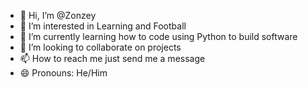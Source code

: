 - 👋 Hi, I’m @Zonzey
- 👀 I’m interested in Learning and Football
- 🌱 I’m currently learning how to code using Python to build software
- 💞️ I’m looking to collaborate on projects 
- 📫 How to reach me just send me a message
- 😄 Pronouns: He/Him

<!---
Zonzey/Zonzey is a ✨ special ✨ repository because its `README.md` (this file) appears on your GitHub profile.
You can click the Preview link to take a look at your changes.
--->
